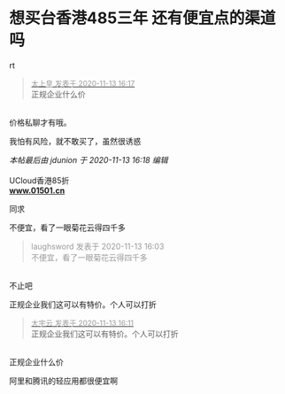 # 想买台香港485三年 还有便宜点的渠道吗


rt

<div class="quote"><blockquote><font size="2"><a href="https://www.hostloc.com/forum.php?mod=redirect&amp;goto=findpost&amp;pid=9449063&amp;ptid=766270" target="_blank"><font color="#999999">太上皇 发表于 2020-11-13 16:17</font></a></font><br />
正规企业什么价</blockquote></div><br />
价格私聊才有哦。

我怕有风险，就不敢买了，虽然很诱惑

<i class="pstatus"> 本帖最后由 jdunion 于 2020-11-13 16:18 编辑 </i><br />
<br />
UCloud香港85折<br />
<a href="http://www.01501.cn" target="_blank"><strong>www.01501.cn</strong></a><br />


同求

不便宜，看了一眼菊花云得四千多

<div class="quote"><blockquote><font color="#999999">laughsword 发表于 2020-11-13 16:03</font><br />
<font color="#999999">不便宜，看了一眼菊花云得四千多</font></blockquote></div><br />
不止吧

正规企业我们这可以有特价。个人可以打折

<div class="quote"><blockquote><font size="2"><a href="https://www.hostloc.com/forum.php?mod=redirect&amp;goto=findpost&amp;pid=9449020&amp;ptid=766270" target="_blank"><font color="#999999">大宇云 发表于 2020-11-13 16:11</font></a></font><br />
正规企业我们这可以有特价。个人可以打折</blockquote></div><br />
正规企业什么价

阿里和腾讯的轻应用都很便宜啊
